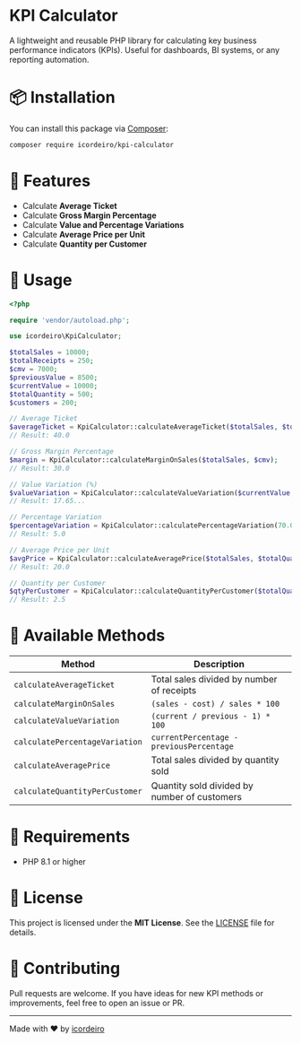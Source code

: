 # KPI Calculator

A lightweight and reusable PHP library for calculating key business performance indicators (KPIs). Useful for dashboards, BI systems, or any reporting automation.

# 📦 Installation

You can install this package via [Composer](https://getcomposer.org/):

```bash
composer require icordeiro/kpi-calculator
```

# 🚀 Features

- Calculate **Average Ticket**
- Calculate **Gross Margin Percentage**
- Calculate **Value and Percentage Variations**
- Calculate **Average Price per Unit**
- Calculate **Quantity per Customer**

# 🔧 Usage

```php
<?php

require 'vendor/autoload.php';

use icordeiro\KpiCalculator;

$totalSales = 10000;
$totalReceipts = 250;
$cmv = 7000;
$previousValue = 8500;
$currentValue = 10000;
$totalQuantity = 500;
$customers = 200;

// Average Ticket
$averageTicket = KpiCalculator::calculateAverageTicket($totalSales, $totalReceipts);
// Result: 40.0

// Gross Margin Percentage
$margin = KpiCalculator::calculateMarginOnSales($totalSales, $cmv);
// Result: 30.0

// Value Variation (%)
$valueVariation = KpiCalculator::calculateValueVariation($currentValue, $previousValue);
// Result: 17.65...

// Percentage Variation
$percentageVariation = KpiCalculator::calculatePercentageVariation(70.0, 65.0);
// Result: 5.0

// Average Price per Unit
$avgPrice = KpiCalculator::calculateAveragePrice($totalSales, $totalQuantity);
// Result: 20.0

// Quantity per Customer
$qtyPerCustomer = KpiCalculator::calculateQuantityPerCustomer($totalQuantity, $customers);
// Result: 2.5
```

# 🧪 Available Methods

| Method                               | Description                                   |
|--------------------------------------|-----------------------------------------------|
| `calculateAverageTicket`             | Total sales divided by number of receipts     |
| `calculateMarginOnSales`            | `(sales - cost) / sales * 100`                |
| `calculateValueVariation`           | `(current / previous - 1) * 100`              |
| `calculatePercentageVariation`      | `currentPercentage - previousPercentage`      |
| `calculateAveragePrice`             | Total sales divided by quantity sold          |
| `calculateQuantityPerCustomer`      | Quantity sold divided by number of customers  |

# 🧱 Requirements

- PHP 8.1 or higher

# 📄 License

This project is licensed under the **MIT License**. See the [LICENSE](LICENSE) file for details.

# 🙌 Contributing

Pull requests are welcome. If you have ideas for new KPI methods or improvements, feel free to open an issue or PR.

---

Made with ❤️ by [icordeiro](https://github.com/icordeiro)
